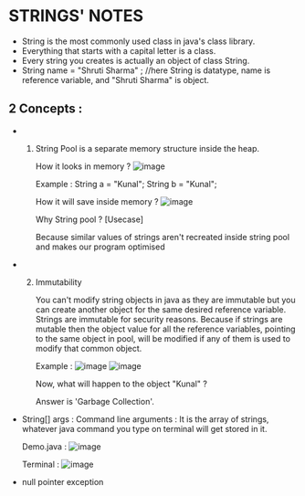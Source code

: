 # STRINGS' NOTES

* String is the most commonly used class in java's class library.
* Everything that starts with a capital letter is a class.
* Every string you creates is actually an object of class String.
* String name = "Shruti Sharma" ; //here String is datatype, name is reference variable, and "Shruti Sharma" is object.
## 2 Concepts :
* 1. String Pool is a separate memory structure inside the heap.
 
     How it looks in memory ?
     ![image](https://github.com/ShrutiSharma-27/STRINGS/assets/53565103/b7e15d44-d84c-446a-b3ef-cfd6feaac7be)

     Example : String a = "Kunal"; String b = "Kunal";

     How it will save inside memory ?
     ![image](https://github.com/ShrutiSharma-27/STRINGS/assets/53565103/0fa64564-882c-4be1-ad8b-402cc747d7bc)

     Why String pool ? [Usecase]

     Because similar values of strings aren't recreated inside string pool and makes our program optimised

* 2. Immutability
     
     You can't modify string objects in java as they are immutable but you can create another object for the same desired reference 
     variable. Strings are immutable for security reasons. Because if strings are mutable then the object value for all the reference 
     variables, pointing to the same object in pool, will be modified if any of them is used to modify that common object.

     Example :
     ![image](https://github.com/ShrutiSharma-27/STRINGS/assets/53565103/6b89f56c-27e3-4ea3-b311-2ec30521ec88)
     ![image](https://github.com/ShrutiSharma-27/STRINGS/assets/53565103/e9f9cca8-2b4e-480a-bd2d-bb14313e8c21)

     Now, what will happen to the object "Kunal" ?

     Answer is 'Garbage Collection'.

* String[] args : Command line arguments : It is the array of strings, whatever java command you type on terminal will get stored in it.

  Demo.java :
  ![image](https://github.com/ShrutiSharma-27/STRINGS/assets/53565103/cc0d2e15-2153-406f-8b67-bbc3b8e99994)

  Terminal :
  ![image](https://github.com/ShrutiSharma-27/STRINGS/assets/53565103/2d7d2e76-f97a-40b4-b721-b7de39ba8884)

* null pointer exception
